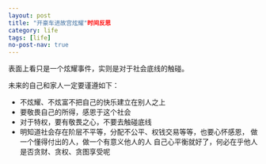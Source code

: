 ```yaml
---
layout: post
title: "开豪车进故宫炫耀"时间反思
category: life
tags: [life]
no-post-nav: true
---
```


表面上看只是一个炫耀事件，实则是对于社会底线的触碰。

未来的自己和家人一定要谨遵如下：

- 不炫耀、不炫富不把自己的快乐建立在别人之上
- 要敬畏自己的所得，感恩于这个社会
- 对于特权，要有敬畏之心，不要去触碰底线
- 明知道社会存在阶层不平等，分配不公平、权钱交易等等，也要心怀感恩，
  做一个懂得付出的人，做一个有意义他人的人
  自己心平衡就好了，何必在乎他人是否贪财、贪权、贪图享受呢